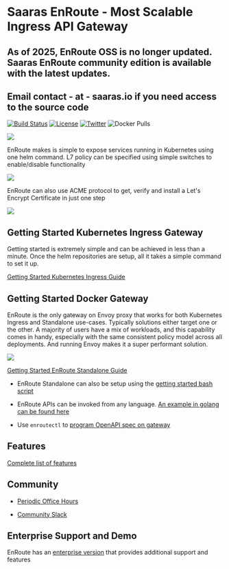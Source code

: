 
# Saaras EnRoute - Most Scalable Ingress API Gateway

## As of 2025, EnRoute OSS is no longer updated. Saaras EnRoute community edition is available with the latest updates. 

## Email contact - at - saaras.io if you need access to the source code


[![Build Status](https://dev.azure.com/saaras-io/Enroute/_apis/build/status/saarasio.enroute?branchName=master)](https://dev.azure.com/saaras-io/Enroute/_build/latest?definitionId=6&branchName=master)
[![License](https://img.shields.io/badge/License-Apache%202.0-blue.svg)](https://opensource.org/licenses/Apache-2.0)
[![Twitter](https://img.shields.io/twitter/follow/SaarasInc?label=Follow%20EnRoute&style=social)](https://twitter.com/intent/follow?screen_name=SaarasInc)
![Docker Pulls](https://img.shields.io/docker/pulls/saarasio/enroute-gwi)

![](https://getenroute.io/images/enroute-logo.svg)

EnRoute makes is simple to expose services running in Kubernetes using one helm command. L7 policy can be specified using simple switches to enable/disable functionality

![](https://getenroute.io/img/APIGatewayIngressWithFiltersWithHelm.jpeg)

EnRoute can also use ACME protocol to get, verify and install a Let's Encrypt Certificate in just one step

![](https://getenroute.io/img/onestep-fast-20.gif)

## Getting Started Kubernetes Ingress Gateway

Getting started is extremely simple and can be achieved in less than a minute. Once the helm repositories are setup, all it takes a simple command to set it up.

[Getting Started Kubernetes Ingress Guide](https://getenroute.io/docs/ingress-filter-legos-secure-microservices-apis-using-helm-envoy/)

## Getting Started Docker Gateway

EnRoute is the only gateway on Envoy proxy that works for both Kubernetes Ingress and Standalone use-cases. Typically solutions either target one or the other. A majority of users have a mix of workloads, and this capability comes in handy, especially with the same consistent policy model across all deployments. And running Envoy makes it a super performant solution.

![](https://getenroute.io/img/APIGatewayStandaloneAndIngressWithFilters.jpeg)

[Getting Started EnRoute Standalone Guide](https://getenroute.io/reference/getting-started/getting-started-enroute-standalone-gateway/)

* EnRoute Standalone can also be setup using the [getting started bash script](https://github.com/saarasio/gettingstarted)

* EnRoute APIs can be invoked from any language. [An example in golang can be found here](https://github.com/saarasio/api-ratelimit)

* Use ```enroutectl``` to [program OpenAPI spec on gateway](https://getenroute.io/cookbook/openapi-swagger-spec-autoprogram-api-gateway-30-seconds-no-code/)

## Features

[Complete list of features](https://getenroute.io/features)

## Community

- [Periodic Office Hours](https://www.meetup.com/enroute-universal-api-gateway-periodic-office-hours/events/rtqbdsycccbsb/)

- [Community Slack](https://join.slack.com/t/saaras-io/shared_invite/zt-pz1qay34-9UNGwJWTOMG5jolGrbWH~g)

## Enterprise Support and Demo

EnRoute has an [enterprise version](https://getenroute.io/features) that provides additional support and features 
